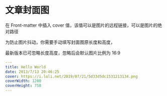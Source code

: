 # 文章封面图

在 Front-matter 中插入 cover 值，该值可以是图片的远程链接，可以是图片的绝对路径

为防止图片抖动，你需要手动填写封面图原长度和高度，

最新版本已可忽略长度高度，忽略后会默认图片比例为 16:9

```yaml
---
title: Hello World
date: 2013/7/13 20:46:25
cover: https://i.loli.net/2019/07/21/5d33d5dc1531213134.png
coverWidth: 1200
coverHeight: 750
---
```
